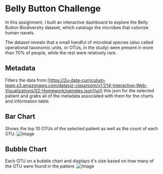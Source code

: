 # Belly Button Challenge
In this assignment, I built an interactive dashboard to explore the Belly Button Biodiversity dataset, which catalogs the microbes that colonize human navels.

The dataset reveals that a small handful of microbial species (also called operational taxonomic units, or OTUs, in the study) were present in more than 70% of people, while the rest were relatively rare.

## Metadata
Filters the data from [https://2u-data-curriculum-team.s3.amazonaws.com/dataviz-classroom/v1.1/14-Interactive-Web-Visualizations/02-Homework/samples.json](url) this json for the selected patient and grabs all of the metadata associated with them for the charts and information table. 

## Bar Chart
Shows the top 10 OTUs of the selected paitent as well as the count of each OTU.
![Image]([/images/barchart.png](https://github.com/jnh17331/belly_button_challenge/blob/main/images/barchart.PNG))

## Bubble Chart
Each OTU on a bubble chart and displays it's size based on how many of the OTU were found in the patient.
![Image]([/images/bubblechart.png](https://github.com/jnh17331/belly_button_challenge/blob/main/images/bubblechart.PNG)https://github.com/jnh17331/belly_button_challenge/blob/main/images/bubblechart.PNG)
